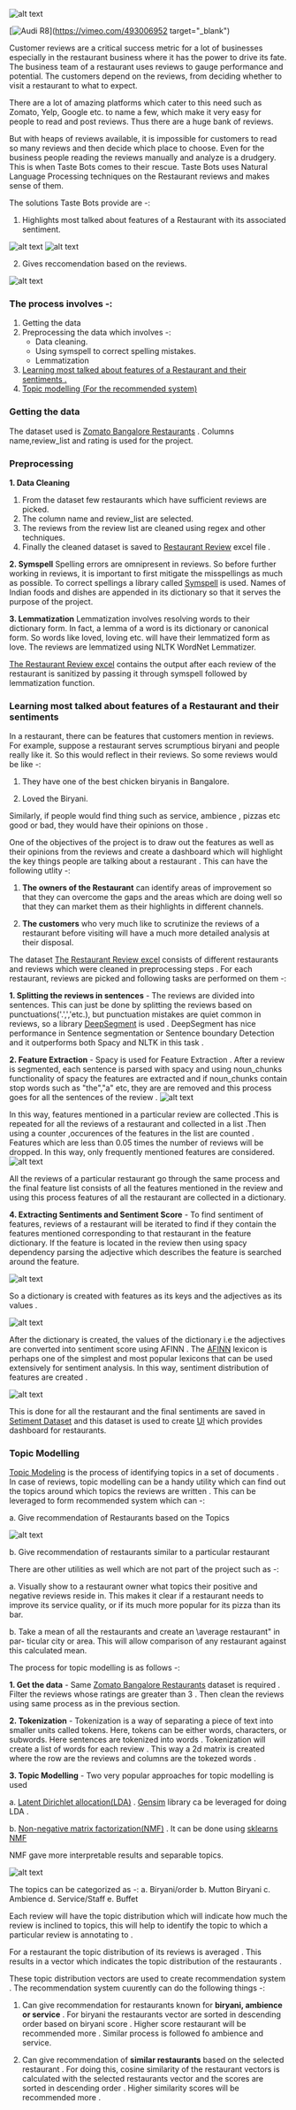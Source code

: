![alt text](/Image/alfredo.jpg)


[![Audi R8](http://img.youtube.com/vi/KOxbO0EI4MA/0.jpg)](https://vimeo.com/493006952 target="_blank")

Customer reviews are a critical success metric for a lot of businesses especially in the restaurant business where it has the power to drive its fate. The business team of a restaurant uses reviews to gauge performance and potential. The customers depend on the reviews, from deciding whether to visit a restaurant to what to expect.

There are a lot of amazing platforms which cater to this need such as Zomato, Yelp, Google etc. to name a few, which make it very easy for people to read and post reviews. Thus there are a huge bank of reviews. 

But with heaps of reviews available, it is impossible for customers to read so many reviews and then decide which place to choose. Even for the business people reading the reviews manually and analyze is a drudgery.  This is when Taste Bots comes to their rescue. Taste  Bots uses Natural Language Processing techniques on the Restaurant reviews and makes sense of them. 

The solutions Taste Bots provide are -:

1) <a name="top1">Highlights most talked about features of a Restaurant with its associated sentiment.</a>

![alt text](/Image/blog1.png)
![alt text](/Image/blog3.png)

2) <a name="top2">Gives reccomendation based on the reviews.</a>

![alt text](/Image/blog2.png)

### The process involves -:
1. Getting the data
2. Preprocessing the data which involves -:
      - Data cleaning.
      - Using symspell to correct spelling mistakes.
      - Lemmatization
3. [Learning most talked about features of a Restaurant and their sentiments .](#top1)  
4. [Topic modelling (For the recommended system)](#top2)


### Getting the data
The dataset used is <a href="https://www.kaggle.com/himanshupoddar/zomato-bangalore-restaurants">Zomato Bangalore Restaurants</a> .
Columns name,review_list and rating is used for the project.

### Preprocessing
**1. Data Cleaning**
1. From the dataset few restaurants which have sufficient reviews are picked.
2. The column name and review_list are selected.
3. The reviews from the review list are cleaned using regex and other techniques.
4. Finally the cleaned dataset is saved to <a name='rest_excel' href="https://github.com/codedribbler/Taste-Bots/blob/master/Code/Restaurant_Review.xlsx">Restaurant Review</a> excel file .


**2. Symspell**
Spelling errors are omnipresent in reviews. So before further working in reviews, it is important to first mitigate the misspellings as much as possible.
To correct spellings a library called <a href="https://github.com/wolfgarbe/SymSpell">Symspell</a> is used. Names of Indian foods and dishes are appended in its dictionary so that it serves the purpose of the project.

**3. Lemmatization**
Lemmatization involves resolving words to their dictionary form. In fact, a lemma of a word is its dictionary or canonical form. So words like loved, loving etc. will have their lemmatized form as love. The reviews are lemmatized using NLTK WordNet Lemmatizer.

<a href="https://github.com/codedribbler/Taste-Bots/blob/master/Code/Restaurant_Review.xlsx">The Restaurant Review excel</a> contains the output after each review of the restaurant is sanitized by passing it through symspell followed by lemmatization function. 


### Learning most talked about features of a Restaurant and their sentiments

In a restaurant, there can be features that customers mention in reviews. For example, suppose a restaurant serves scrumptious biryani and people really like it. So this would reflect in their reviews. So some reviews would be like -:

1) They have one of the best chicken biryanis in Bangalore.

2) Loved the Biryani.

Similarly, if people would find thing such as service, ambience , pizzas etc good or bad, they would have their opinions on those .

One of the objectives of the project is to draw out the features as well as their opinions from the reviews and create a dashboard which will highlight the key things people are talking about a restaurant . This can have the following utlity -:

1) **The owners of the Restaurant** can identify areas of improvement so that they can overcome the gaps and the areas which are doing well so that they can market them as their highlights in different channels.

2) **The customers** who very much like to scrutinize the reviews of a restaurant before visiting will have a much more detailed analysis at their disposal.


The dataset <a href="https://github.com/codedribbler/Taste-Bots/blob/master/Code/Restaurant_Review.xlsx">The Restaurant Review excel</a> consists of different restaurants and reviews which were cleaned in preprocessing steps . For each restaurant, reviews are picked and following tasks are performed on them -:

**1. Splitting the reviews in sentences** - The reviews are divided into sentences. This can just be done by splitting the reviews based on punctuations('.',','etc.), but punctuation mistakes are quiet common in reviews, so a library <a href="https://github.com/notAI-tech/deepsegment">DeepSegment</a> is used . DeepSegment has nice performance in Sentence segmentation or Sentence boundary Detection and it outperforms both Spacy and NLTK in this task .

**2. Feature Extraction** - Spacy is used for Feature Extraction . After a review is segmented, each sentence is parsed with spacy and using noun_chunks functionality of spacy the features are extracted and if noun_chunks contain stop words such as "the","a" etc, they are are removed and this process goes for all the sentences of the review .
![alt text](/Image/chunk.png)





In this way, features mentioned in a particular review are collected .This is repeated for all the reviews of a restaurant and collected in a list .Then using a counter ,occurences of the features in the list are counted . Features which are less than 0.05 times the number of reviews will be dropped. In this way, only frequently mentioned features are considered.
![alt text](/Image/count_chunk.png)

All the reviews of a particular restaurant go through the same process and the final feature list consists of all the features mentioned in the review and using this process features of all the restaurant are collected in a dictionary.


**4. Extracting Sentiments and Sentiment Score** - To find sentiment of features, reviews of a restaurant will be iterated to find if they contain the features mentioned corresponding to that restaurant in the feature dictionary. If the feature is located in the review then using spacy dependency parsing the adjective which describes the feature is searched around the feature. 


![alt text](/Image/dep1.png)

So a dictionary is created with features as its keys and the adjectives as its values .


![alt text](/Image/adj.png)

After the dictionary is created, the values of the dictionary i.e the adjectives are converted into sentiment score using AFINN . The <a href="https://pypi.org/project/afinn/">AFINN</a> lexicon is perhaps one of the simplest and most popular lexicons that
can be used extensively for sentiment analysis. In this way, sentiment distribution of features are created .


![alt text](/Image/sent_dist.png)

This is done for all the restaurant and the final sentiments are saved in <a href="https://github.com/codedribbler/Taste-Bots/blob/master/Code/sentiment_matrix.xlsx">Setiment Dataset</a> and this dataset is used to create [UI](#top1) which provides dashboard for restaurants.



### Topic Modelling

<a href="https://en.wikipedia.org/wiki/Topic_model#:~:text=In%20machine%20learning%20and%20natural,structures%20in%20a%20text%20body.">Topic Modeling</a> is the process of identifying topics in a set of documents . In case of reviews, topic modelling can be a handy utility which can find out the topics around which topics the reviews are written . This can be leveraged to form recommended system which can -:

a. Give recommendation of Restaurants based on the Topics

![alt text](/Image/recommend.png)

b. Give recommendation of restaurants similar to a particular restaurant


There are other utilities as well which are not part of the project such as -:

a. Visually show to a restaurant owner what topics their positive and negative
reviews reside in. This makes it clear if a restaurant needs to improve its service
quality, or if its much more popular for its pizza than its bar.

b. Take a mean of all the restaurants and create an \average restaurant" in par-
ticular city or area. This will allow comparison of any restaurant against this
calculated mean.


The process for topic modelling is as follows -:


**1. Get the data** - Same <a href="https://www.kaggle.com/himanshupoddar/zomato-bangalore-restaurants">Zomato Bangalore Restaurants</a> dataset is required . Filter the reviews whose ratings are greater than 3 . Then clean the reviews using same process as in the previous section.

**2. Tokenization** - Tokenization is a way of separating a piece of text into smaller units called tokens. Here, tokens can be either words, characters, or subwords. Here sentences are tokenized into words . Tokenization will create a list of words for each review . This way a 2d matrix is created where the row are the reviews and columns are the tokezed words . 

**3. Topic Modelling** - Two very popular approaches for topic modelling is used 

a. <a href="https://en.wikipedia.org/wiki/Latent_Dirichlet_allocation">Latent Dirichlet allocation(LDA)</a> . <a href="https://radimrehurek.com/gensim/">Gensim</a> library ca be leveraged for doing LDA .  

b. <a href="https://en.wikipedia.org/wiki/Non-negative_matrix_factorization">Non-negative matrix factorization(NMF)</a> . It can be done using <a href="https://scikit-learn.org/stable/modules/generated/sklearn.decomposition.NMF.html">sklearns NMF</a> 

NMF gave more interpretable results and separable topics.

![alt text](/Image/topics.png)

The topics can be categorized as -:
a. Biryani/order
b. Mutton Biryani
c. Ambience
d. Service/Staff
e. Buffet

Each review will have the topic distribution which will indicate how much the review is inclined to topics, this will help to identify the topic to which a particular review is annotating to .

For a restaurant the topic distribution of its reviews is averaged . This results in a vector which indicates the topic distribution of the restaurants .

These topic distribution vectors are used to create recommendation system . The recommendation system cuurently can do the following things -:

1) Can give recommendation for restaurants known for **biryani, ambience or service** . For biryani the restaurants vector are sorted in descending order based on biryani score . Higher score restaurant will be recommended more . Similar process is followed fo ambience and service.


2) Can give recommendation of **similar restaurants** based on the selected restaurant . For doing this, cosine similarity of the restaurant vectors is calculated with the selected restaurants vector and the scores are sorted in descending order . Higher similarity scores will be recommended more .




